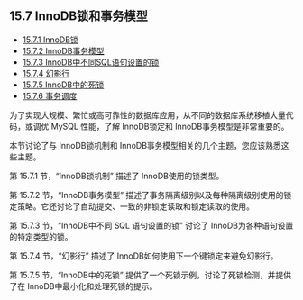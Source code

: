 ## 15.7 InnoDB锁和事务模型

- [15.7.1 InnoDB锁](./15.07.01.InnoDB锁.md)
- [15.7.2 InnoDB事务模型](./15.07.02.InnoDB事务模型/15.07.02.00.InnoDB事务模型.md)
- [15.7.3 InnoDB中不同SQL语句设置的锁](./15.07.03.InnoDB中不同SQL语句设置的锁.md)
- [15.7.4 幻影行](./15.07.04.幻影行.md)
- [15.7.5 InnoDB中的死锁](./15.07.05.InnoDB中的死锁/15.07.05.00.InnoDB中的死锁.md)
- [15.7.6 事务调度](./15.07.06.事务调度.md)

为了实现大规模、繁忙或高可靠性的数据库应用，从不同的数据库系统移植大量代码，或调优 MySQL 性能，了解 InnoDB锁定和 InnoDB事务模型是非常重要的。

本节讨论了与 InnoDB锁机制和 InnoDB事务模型相关的几个主题，您应该熟悉这些主题。

第 15.7.1 节，“InnoDB锁机制” 描述了 InnoDB使用的锁类型。

第 15.7.2 节，“InnoDB事务模型” 描述了事务隔离级别以及每种隔离级别使用的锁定策略。它还讨论了自动提交、一致的非锁定读取和锁定读取的使用。

第 15.7.3 节，“InnoDB中不同 SQL 语句设置的锁” 讨论了 InnoDB为各种语句设置的特定类型的锁。

第 15.7.4 节，“幻影行” 描述了 InnoDB如何使用下一个键锁定来避免幻影行。

第 15.7.5 节，“InnoDB中的死锁” 提供了一个死锁示例，讨论了死锁检测，并提供了在 InnoDB中最小化和处理死锁的提示。